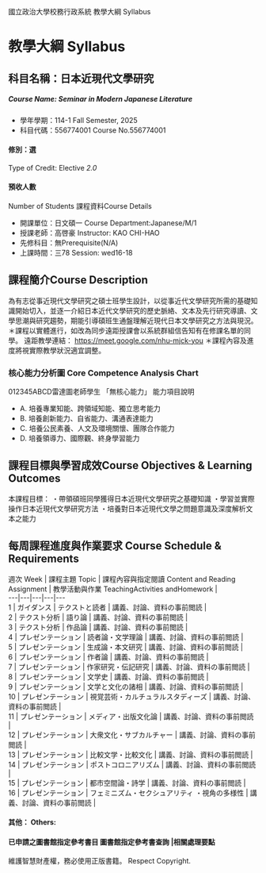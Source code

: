 國立政治大學校務行政系統 教學大綱 Syllabus
# 教學大綱 Syllabus
##  科目名稱：日本近現代文學研究
#####  Course Name: Seminar in Modern Japanese Literature
  * 學年學期：114-1 Fall Semester, 2025 
  * 科目代碼：556774001 Course No.556774001
#### 修別：選
Type of Credit: Elective 
_2.0_
#### 預收人數
Number of Students
課程資料Course Details
  * 開課單位：日文碩一 Course Department:Japanese/M/1 
  * 授課老師：高啓豪 Instructor: KAO CHI-HAO 
  * 先修科目：無Prerequisite(N/A)
  * 上課時間：三78 Session: wed16-18
##  課程簡介Course Description
為有志從事近現代文學研究之碩士班學生設計，以從事近代文學研究所需的基礎知識開始切入，並逐一介紹日本近代文學研究的歷史脈絡、文本及先行研究導讀、文學思潮與研究趨勢，期能引導碩班生通盤理解近現代日本文學研究之方法與現況。
＊課程以實體進行，如改為同步遠距授課會以系統群組信告知有在修課名單的同學。
遠距教學連結： https://meet.google.com/nhu-mjck-you
＊課程內容及進度將視實際教學狀況適宜調整。
###  核心能力分析圖 Core Competence Analysis Chart
012345ABCD雷達圖老師學生
「無核心能力」 
能力項目說明
  * A. 培養專業知能、跨領域知能、獨立思考能力
  * B. 培養創新能力、自省能力、溝通表達能力
  * C. 培養公民素養、人文及環境關懷、團隊合作能力
  * D. 培養領導力、國際觀、終身學習能力
##  課程目標與學習成效Course Objectives & Learning Outcomes 
本課程目標：
・帶領碩班同學獲得日本近現代文學研究之基礎知識
・學習並實際操作日本近現代文學研究方法
・培養對日本近現代文學之問題意識及深度解析文本之能力
##  每周課程進度與作業要求 Course Schedule & Requirements
週次 Week |  課程主題 Topic |  課程內容與指定閱讀 Content and Reading Assignment |  教學活動與作業 TeachingActivities andHomework |   
---|---|---|---|---  
1 |  ガイダンス |  テクストと読者 |  講義、討論、資料の事前閲読 |   
2 |  テクスト分析 |  語り論 |  講義、討論、資料の事前閲読 |   
3 |  テクスト分析 |  作品論 |  講義、討論、資料の事前閲読 |   
4 | プレゼンテーション |  読者論・文学理論 |  講義、討論、資料の事前閲読 |   
5 | プレゼンテーション |  生成論・本文研究 |  講義、討論、資料の事前閲読 |   
6 | プレゼンテーション |  作者論 |  講義、討論、資料の事前閲読 |   
7 | プレゼンテーション |  作家研究・伝記研究 |  講義、討論、資料の事前閲読 |   
8 | プレゼンテーション |  文学史 |  講義、討論、資料の事前閲読 |   
9 | プレゼンテーション |  文学と文化の諸相 |  講義、討論、資料の事前閲読 |   
10 | プレゼンテーション |  視覚芸術・カルチュラルスタディーズ |  講義、討論、資料の事前閲読 |   
11 | プレゼンテーション |  メディア・出版文化論 |  講義、討論、資料の事前閲読 |   
12 | プレゼンテーション |  大衆文化・サブカルチャー |  講義、討論、資料の事前閲読 |   
13 | プレゼンテーション |  比較文学・比較文化 |  講義、討論、資料の事前閲読 |   
14 |  プレゼンテーション |  ポストコロニアリズム |  講義、討論、資料の事前閲読 |   
15 |  プレゼンテーション |  都市空間論・詩学 |  講義、討論、資料の事前閲読 |   
16 |  プレゼンテーション |  フェミニズム・セクシュアリティ ・視角の多様性 | 講義、討論、資料の事前閲読 |   
####  其他： Others:
####  已申請之圖書館指定參考書目  圖書館指定參考書查詢 |相關處理要點
維護智慧財產權，務必使用正版書籍。 Respect Copyright.
